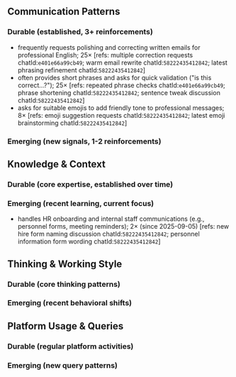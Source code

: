 ## Communication Patterns
### Durable (established, 3+ reinforcements)
- frequently requests polishing and correcting written emails for professional English; 25× [refs: multiple correction requests chatId:`e401e66a99cb49`; warm email rewrite chatId:`58222435412842`; latest phrasing refinement chatId:`58222435412842`]
- often provides short phrases and asks for quick validation ("is this correct…?"); 25× [refs: repeated phrase checks chatId:`e401e66a99cb49`; phrase shortening chatId:`58222435412842`; sentence tweak discussion chatId:`58222435412842`]
- asks for suitable emojis to add friendly tone to professional messages; 8× [refs: emoji suggestion requests chatId:`58222435412842`; latest emoji brainstorming chatId:`58222435412842`]

### Emerging (new signals, 1-2 reinforcements)

## Knowledge & Context
### Durable (core expertise, established over time)

### Emerging (recent learning, current focus)
- handles HR onboarding and internal staff communications (e.g., personnel forms, meeting reminders); 2× (since 2025-09-05) [refs: new hire form naming discussion chatId:`58222435412842`; personnel information form wording chatId:`58222435412842`]

## Thinking & Working Style
### Durable (core thinking patterns)

### Emerging (recent behavioral shifts)

## Platform Usage & Queries
### Durable (regular platform activities)

### Emerging (new query patterns)
